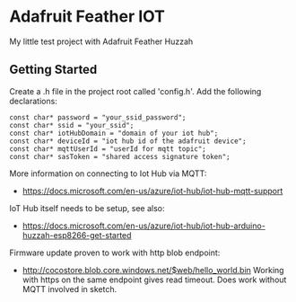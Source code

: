 # Adafruit Feather IOT

My little test project with Adafruit Feather Huzzah

## Getting Started

Create a .h file in the project root called 'config.h'. Add the following declarations:

```
const char* password = "your_ssid_password";
const char* ssid = "your_ssid";
const char* iotHubDomain = "domain of your iot hub";
const char* deviceId = "iot hub id of the adafruit device";
const char* mqttUserId = "userId for mqtt topic";
const char* sasToken = "shared access signature token";

```

More information on connecting to Iot Hub via MQTT:
* https://docs.microsoft.com/en-us/azure/iot-hub/iot-hub-mqtt-support

IoT Hub itself needs to be setup, see also:
* https://docs.microsoft.com/en-us/azure/iot-hub/iot-hub-arduino-huzzah-esp8266-get-started

Firmware update proven to work with http blob endpoint:
* http://cocostore.blob.core.windows.net/$web/hello_world.bin
Working with https on the same endpoint gives read timeout. Does work without MQTT involved in sketch.
